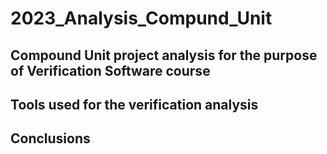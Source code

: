 # 2023_Analysis_Compund_Unit

## Compound Unit project analysis for the purpose of Verification Software course


## Tools used for the verification analysis

## Conclusions
